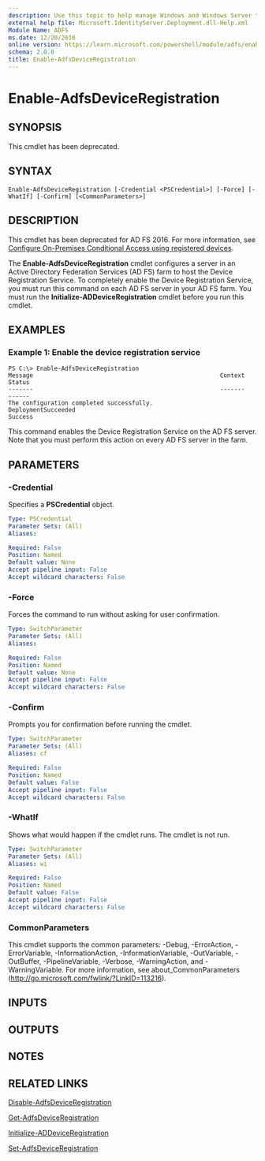 ```yaml
---
description: Use this topic to help manage Windows and Windows Server technologies with Windows PowerShell.
external help file: Microsoft.IdentityServer.Deployment.dll-Help.xml
Module Name: ADFS
ms.date: 12/20/2016
online version: https://learn.microsoft.com/powershell/module/adfs/enable-adfsdeviceregistration?view=windowsserver2019-ps&wt.mc_id=ps-gethelp
schema: 2.0.0
title: Enable-AdfsDeviceRegistration
---
```


# Enable-AdfsDeviceRegistration

## SYNOPSIS
This cmdlet has been deprecated.

## SYNTAX

```
Enable-AdfsDeviceRegistration [-Credential <PSCredential>] [-Force] [-WhatIf] [-Confirm] [<CommonParameters>]
```

## DESCRIPTION
This cmdlet has been deprecated for AD FS 2016.
For more information, see [Configure On-Premises Conditional Access using registered devices](/windows-server/identity/ad-fs/operations/configure-device-based-conditional-access-on-premises).

The **Enable-AdfsDeviceRegistration** cmdlet configures a server in an Active Directory Federation Services (AD FS) farm to host the Device Registration Service.
To completely enable the Device Registration Service, you must run this command on each AD FS server in your AD FS farm.
You must run the **Initialize-ADDeviceRegistration** cmdlet before you run this cmdlet.

## EXAMPLES

### Example 1: Enable the device registration service
```
PS C:\> Enable-AdfsDeviceRegistration
Message                                                     Context                                                                                                          Status
-------                                                     -------                                                                                                          ------
The configuration completed successfully.                   DeploymentSucceeded                                                                                             Success
```

This command enables the Device Registration Service on the AD FS server.
Note that you must perform this action on every AD FS server in the farm.

## PARAMETERS

### -Credential
Specifies a **PSCredential** object.

```yaml
Type: PSCredential
Parameter Sets: (All)
Aliases: 

Required: False
Position: Named
Default value: None
Accept pipeline input: False
Accept wildcard characters: False
```

### -Force
Forces the command to run without asking for user confirmation.

```yaml
Type: SwitchParameter
Parameter Sets: (All)
Aliases: 

Required: False
Position: Named
Default value: None
Accept pipeline input: False
Accept wildcard characters: False
```

### -Confirm
Prompts you for confirmation before running the cmdlet.

```yaml
Type: SwitchParameter
Parameter Sets: (All)
Aliases: cf

Required: False
Position: Named
Default value: False
Accept pipeline input: False
Accept wildcard characters: False
```

### -WhatIf
Shows what would happen if the cmdlet runs.
The cmdlet is not run.

```yaml
Type: SwitchParameter
Parameter Sets: (All)
Aliases: wi

Required: False
Position: Named
Default value: False
Accept pipeline input: False
Accept wildcard characters: False
```

### CommonParameters
This cmdlet supports the common parameters: -Debug, -ErrorAction, -ErrorVariable, -InformationAction, -InformationVariable, -OutVariable, -OutBuffer, -PipelineVariable, -Verbose, -WarningAction, and -WarningVariable. For more information, see about_CommonParameters (http://go.microsoft.com/fwlink/?LinkID=113216).

## INPUTS

## OUTPUTS

## NOTES

## RELATED LINKS

[Disable-AdfsDeviceRegistration](./Disable-AdfsDeviceRegistration.md)

[Get-AdfsDeviceRegistration](./Get-AdfsDeviceRegistration.md)

[Initialize-ADDeviceRegistration](./Initialize-ADDeviceRegistration.md)

[Set-AdfsDeviceRegistration](./Set-AdfsDeviceRegistration.md)
